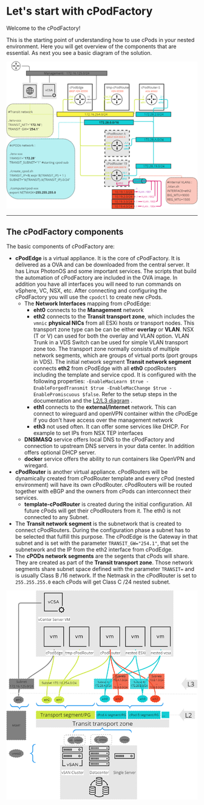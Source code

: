 # Let's start with cPodFactory

Welcome to the cPodFactory!

This is the starting point of understanding how to use cPods in your nested environment. Here you will get overview of the components that are essential. As next you see a basic diagram of the solution. 

![cpodfactory diagram](images/basic-cpod-diagram.png)

----
## The cPodFactory components

The basic components of cPodFactory are:

*	**cPodEdge** is a virtual appliance. It is the core of cPodFactory. It is delivered as a OVA and can be downloaded from the central server. It has Linux PhotonOS and some important services. The scripts that build the automation of cPodFactory are included in the OVA image. In addition you have all interfaces you will need to run commands on vSphere, VC, NSX, etc. After connecting and configuring the cPodFactory you will use the `cpodctl` to create new cPods.
	*	The **Network Interfaces** mapping from cPodEdge:
		* **eht0** connects to the **Management** network
		* **eth2** connects to the **Transit transport zone**, which includes the `vmnic` **physical NICs** from all ESXi hosts or transport nodes. This transport zone type can be can be either **overlay** or **VLAN**. NSX (T or V) can used for both the overlay and VLAN option. VLAN Trunk in a VDS Switch can be used for simple VLAN transport zone too. The transport zone normally consists of multiple network segments, which are groups of virtual ports (port groups in VDS). The initial network segment **Transit network segment** connects **eth2** from cPodEdge with all **eth0** cpodRouters including the template and service cpod. It is configured with the following properties: `-EnableMacLearn $true -EnableForgedTransmit $true -EnableMacChange $true -EnablePromiscuous $false`.  Refer to the setup steps in the documentation and the [L2/L3 diagram](#diagram2) .
		* **eth1** connects to the **external/Internet** network. This can connect to wireguard and openVPN container within the cPodEge if you don't have access over the management network
		* **eth3** not used often. It can offer some services like DHCP. For example to set IPs from NSX TEP interfaces 
	*	**DNSMASQ** service offers local DNS to the cPodFactory and connection to upstream DNS servers in your data center. In addition offers optional DHCP server.
	*	**docker** service offers the ability to run containers like OpenVPN and wiregard.
*	**cPodRouter** is another virtual appliance. cPodRouters will be dynamically created from cPodRouter template and every cPod (nested environment) will have its own cPodRouter. cPodRouters will be routed together with eBGP and the owners from cPods can interconnect their services.
	* **template-cPodRouter** is created during the initial configuration. All future cPods will get their cPodRouters from it. The eth0 is not connected to any Subnet.
*	The **Transit network segment** is the subnetwork that is created to connect cPodRouters. During the configuration phase a subnet has to be selected that fulfill this purpose. The cPodEdge is the Gateway in that subnet and is set with the parameter `TRANSIT_GW="254.1"`, that set the subnetwork and the IP from the eth2 interface from cPodEdge.
*	The **cPODs network segments** are the segents that cPods will share. They are created as part of the **Transit transport zone**. Those network segments share subnet space defined with the parameter `TRANSIT=` and is usually Class B /16 network. If the Netmask in the cPodRouter is set to `255.255.255.0` each cPods will get  Class C /24 nested subnet.

<a name="diagram2"></a>
![cpodfactory L2 L3 diagram](images/cpod-transport-segment-subnet-diagram.png)
